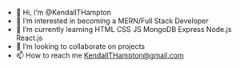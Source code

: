 - 👋 Hi, I’m @KendallTHampton
- 👀 I’m interested in becoming a MERN/Full Stack Developer
- 🌱 I’m currently learning HTML CSS JS MongoDB Express Node.js React.js
- 💞️ I’m looking to collaborate on projects 
- 📫 How to reach me KendallTHampton@gmail.com

